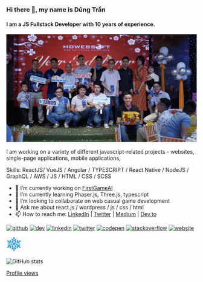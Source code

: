 ### Hi there 👋, my name is Dũng Trần
#### I am a JS Fullstack Developer with 10 years of experience. 
![I am a JavaScript Developer with 10 years of experience. ](/hinh%20cty%20dep.jpg)

I am working on a variety of different javascript-related projects - websites, single-page applications, mobile applications,

Skills: ReactJS/ VueJS / Angular / TYPESCRIPT / React Native / NodeJS / GraphQL / AWS / JS / HTML / CSS / SCSS

- 🔭 I’m currently working on [FirstGameAI](https://github.com/sinhquan/FirstGameAI) 
- 🌱 I’m currently learning Phaser.js, Three.js, typescript 
- 👯 I’m looking to collaborate on web casual game development 
- 💬 Ask me about react.js / wordpress / js / css / html 
- 📫 How to reach me: [LinkedIn](https://www.linkedin.com/in/sinhquan/) | [Twitter](https://twitter.com/dzungtmb) | [Medium](https://medium.com/@sinhquan84) | [Dev.to](https://dev.to/sinhquan) 


[<img src='https://cdn.jsdelivr.net/npm/simple-icons@3.0.1/icons/github.svg' alt='github' height='40'>](https://github.com/sinhquan)  [<img src='https://cdn.jsdelivr.net/npm/simple-icons@3.0.1/icons/dev-dot-to.svg' alt='dev' height='40'>](https://dev.to/sinhquan)  [<img src='https://cdn.jsdelivr.net/npm/simple-icons@3.0.1/icons/linkedin.svg' alt='linkedin' height='40'>](https://www.linkedin.com/in/sinhquan/)  [<img src='https://cdn.jsdelivr.net/npm/simple-icons@3.0.1/icons/twitter.svg' alt='twitter' height='40'>](https://twitter.com/dzungtmb)  [<img src='https://cdn.jsdelivr.net/npm/simple-icons@3.0.1/icons/codepen.svg' alt='codepen' height='40'>](https://codepen.io/sinhquan84)  [<img src='https://cdn.jsdelivr.net/npm/simple-icons@3.0.1/icons/stackoverflow.svg' alt='stackoverflow' height='40'>](https://stackoverflow.com/users/9739541)  [<img src='https://cdn.jsdelivr.net/npm/simple-icons@3.0.1/icons/icloud.svg' alt='website' height='40'>](https://codesandbox.io/u/sinhquan)  

<a href='https://archiveprogram.github.com/'><img src='https://raw.githubusercontent.com/acervenky/animated-github-badges/master/assets/acbadge.gif' width='40' height='40'></a> 

![GitHub stats](https://github-readme-stats.vercel.app/api?username=sinhquan&show_icons=true)  

[Profile views](https://sinhquan.github.io)

<!--
**sinhquan/sinhquan** is a ✨ _special_ ✨ repository because its `README.md` (this file) appears on your GitHub profile.

Here are some ideas to get you started:

- 🔭 I’m currently working on ...
- 🌱 I’m currently learning ...
- 👯 I’m looking to collaborate on ...
- 🤔 I’m looking for help with ...
- 💬 Ask me about ...
- 📫 How to reach me: ...
- 😄 Pronouns: ...
- ⚡ Fun fact: ...
-->
